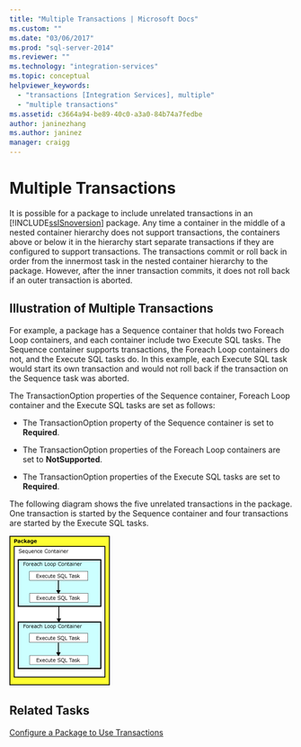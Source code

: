 ```yaml
---
title: "Multiple Transactions | Microsoft Docs"
ms.custom: ""
ms.date: "03/06/2017"
ms.prod: "sql-server-2014"
ms.reviewer: ""
ms.technology: "integration-services"
ms.topic: conceptual
helpviewer_keywords: 
  - "transactions [Integration Services], multiple"
  - "multiple transactions"
ms.assetid: c3664a94-be89-40c0-a3a0-84b74a7fedbe
author: janinezhang
ms.author: janinez
manager: craigg
---
```

# Multiple Transactions
  It is possible for a package to include unrelated transactions in an [!INCLUDE[ssISnoversion](../includes/ssisnoversion-md.md)] package. Any time a container in the middle of a nested container hierarchy does not support transactions, the containers above or below it in the hierarchy start separate transactions if they are configured to support transactions. The transactions commit or roll back in order from the innermost task in the nested container hierarchy to the package. However, after the inner transaction commits, it does not roll back if an outer transaction is aborted.

## Illustration of Multiple Transactions
 For example, a package has a Sequence container that holds two Foreach Loop containers, and each container include two Execute SQL tasks. The Sequence container supports transactions, the Foreach Loop containers do not, and the Execute SQL tasks do. In this example, each Execute SQL task would start its own transaction and would not roll back if the transaction on the Sequence task was aborted.

 The TransactionOption properties of the Sequence container, Foreach Loop container and the Execute SQL tasks are set as follows:

-   The TransactionOption property of the Sequence container is set to **Required**.

-   The TransactionOption properties of the Foreach Loop containers are set to **NotSupported**.

-   The TransactionOption properties of the Execute SQL tasks are set to **Required**.

 The following diagram shows the five unrelated transactions in the package. One transaction is started by the Sequence container and four transactions are started by the Execute SQL tasks.

 ![Implementation of multiple transactions](media/mw-dts-trans2.gif "Implementation of multiple transactions")

## Related Tasks
 [Configure a Package to Use Transactions](../relational-databases/native-client-ole-db-transactions/transactions.md)


